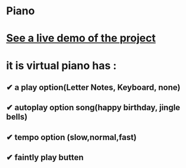 # Piano
# [See a live demo of the project](https://ahmed-roshdy-1.github.io/Piano/Index.html)
# it is virtual piano has : 
##  ✔ a play option(Letter Notes, Keyboard, none)
##  ✔ autoplay option song(happy birthday, jingle bells)
##  ✔ tempo option (slow,normal,fast)
##  ✔ faintly play butten
